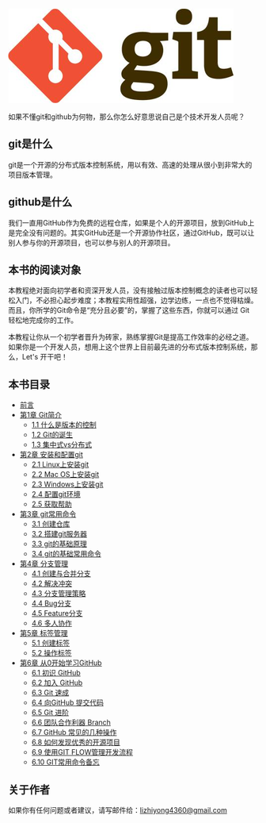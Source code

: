 ![git](assets/git0.jpg)

如果不懂git和github为何物，那么你怎么好意思说自己是个技术开发人员呢？

## git是什么

git是一个开源的分布式版本控制系统，用以有效、高速的处理从很小到非常大的项目版本管理。

## github是什么

我们一直用GitHub作为免费的远程仓库，如果是个人的开源项目，放到GitHub上是完全没有问题的。其实GitHub还是一个开源协作社区，通过GitHub，既可以让别人参与你的开源项目，也可以参与别人的开源项目。

## 本书的阅读对象

本教程绝对面向初学者和资深开发人员，没有接触过版本控制概念的读者也可以轻松入门，不必担心起步难度；本教程实用性超强，边学边练，一点也不觉得枯燥。而且，你所学的Git命令是“充分且必要”的，掌握了这些东西，你就可以通过 Git 轻松地完成你的工作。

本教程让你从一个初学者晋升为砖家，熟练掌握Git是提高工作效率的必经之道。如果你是一个开发人员，想用上这个世界上目前最先进的分布式版本控制系统，那么，Let's 开干吧！

## 本书目录

* [前言](README.md)
* [第1章 Git简介](charpter1/README.md)
  * [1.1 什么是版本的控制](charpter1/什么是版本的控制.md)
  * [1.2 Git的诞生](charpter1/Git的诞生.md)
  * [1.3 集中式vs分布式](charpter1/集中式vs分布式.md)
* [第2章 安装和配置git](charpter2/README.md)
  * [2.1 Linux上安装git](charpter2/Linux安装git.md)
  * [2.2 Mac OS上安装git](charpter2/MacOS上安装git.md)
  * [2.3 Windows上安装git](charpter2/Windows上安装git.md)
  * [2.4 配置git环境](charpter2/配置git环境.md)
  * [2.5 获取帮助](charpter2/获取帮助.md)
* [第3章 git常用命令](charpter3/README.md)
  * [3.1 创建仓库](charpter3/创建仓库.md)
  * [3.2 搭建git服务器](charpter3/搭建git服务器.md)
  * [3.3 git的基础原理](charpter3/git的基础原理.md)
  * [3.4 git的基础常用命令](charpter3/git基础常用命令.md)
* [第4章 分支管理](charpter4/README.md)
  * [4.1 创建与合并分支](charpter4/创建与合并分支.md)
  * [4.2 解决冲突](charpter4/解决冲突.md)
  * [4.3 分支管理策略](charpter4/分支管理策略.md)
  * [4.4 Bug分支](charpter4/Bug分支.md)
  * [4.5 Feature分支](charpter4/Feature分支.md)
  * [4.6 多人协作](charpter4/多人协作.md)
* [第5章 标签管理](charpter5/README.md)
  * [5.1 创建标签](charpter5/创建标签.md)
  * [5.2 操作标签](charpter5/操作标签.md)
* [第6章 从0开始学习GitHub](charpter6/README.md)
  * [6.1 初识 GitHub](charpter6/01.初识Github.md)
  * [6.2 加入 GitHub](charpter6/02.加入GitHub.md)
  * [6.3 Git 速成](charpter6/03.Git速成.md)
  * [6.4 向GitHub 提交代码](charpter6/04.向GitHub提交代码.md)
  * [6.5 Git 进阶](charpter6/05.Git进阶.md)
  * [6.6 团队合作利器 Branch](charpter6/06.团队合作利器Branch.md)
  * [6.7 GitHub 常见的几种操作](charpter6/07.GitHub常见的几种操作.md)
  * [6.8 如何发现优秀的开源项目](charpter6/08.如何发现优秀的开源项目.md)
  * [6.9 使用GIT FLOW管理开发流程](charpter6/使用GITFLOW管理开发流程.md)
  * [6.10 GIT常用命令备忘](charpter6/GIT常用命令备忘.md)

## 关于作者

如果你有任何问题或者建议，请写邮件给：lizhiyong4360@gmail.com
